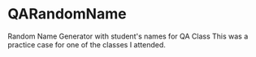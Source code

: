 # QARandomName
Random Name Generator with student's names for QA Class
This was a practice case for one of the classes I attended.
